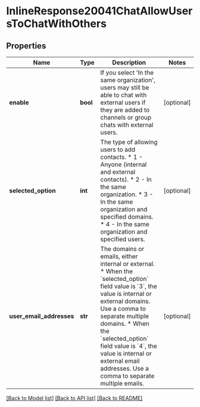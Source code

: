 # InlineResponse20041ChatAllowUsersToChatWithOthers

## Properties
Name | Type | Description | Notes
------------ | ------------- | ------------- | -------------
**enable** | **bool** | If you select &#x27;In the same organization&#x27;, users may still be able to chat with external users if they are added to channels or group chats with external users. | [optional] 
**selected_option** | **int** | The type of allowing users to add contacts.  * 1 - Anyone (internal and external contacts).  * 2 - In the same organization.  * 3 - In the same organization and specified domains.  * 4 - In the same organization and specified users. | [optional] 
**user_email_addresses** | **str** | The domains or emails, either internal or external.  * When the &#x60;selected_option&#x60; field value is &#x60;3&#x60;, the value is internal or external domains. Use a comma to separate multiple domains. * When the &#x60;selected_option&#x60; field value is &#x60;4&#x60;, the value is internal or external email addresses. Use a comma to separate multiple emails. | [optional] 

[[Back to Model list]](../README.md#documentation-for-models) [[Back to API list]](../README.md#documentation-for-api-endpoints) [[Back to README]](../README.md)

